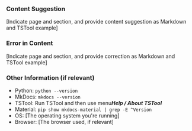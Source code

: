 ### Content Suggestion ###

[Indicate page and section, and provide content suggestion as Markdown and TSTool example]

### Error in Content ###

[Indicate page and section, and provide correction as Markdown and TSTool example]

### Other Information (if relevant) ###

* Python: `python --version`
* MkDocs: `mkdocs --version`
* TSTool:  Run TSTool and then use menu***Help / About TSTool***
* Material: `pip show mkdocs-material | grep -E ^Version`
* OS: [The operating system you're running]
* Browser: [The browser used, if relevant]
